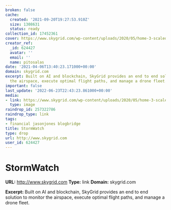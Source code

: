 ```yaml
---
broken: false
cache:
  created: '2021-09-20T19:27:53.910Z'
  size: 1308631
  status: ready
collection_id: 17452361
cover: https://www.skygrid.com/wp-content/uploads/2020/05/home-3-scaled.jpg
creator_ref:
  _id: 624427
  avatar: ''
  email: ''
  name: pitosalas
date: '2021-04-06T13:40:23.171000+00:00'
domain: skygrid.com
excerpt: Built on AI and blockchain, SkyGrid provides an end to end solution to monitor
  the airspace, execute optimal flight paths, and manage a drone fleet.
important: false
last_update: '2022-06-23T22:43:23.861000+00:00'
media:
- link: https://www.skygrid.com/wp-content/uploads/2020/05/home-3-scaled.jpg
  type: image
raindrop_id: 257322786
raindrop_type: link
tags:
- financial jasonjones blogbridge
title: StormWatch
type: drop
url: http://www.skygrid.com
user_id: 624427
---
```


# StormWatch

**URL:** http://www.skygrid.com
**Type:** link
**Domain:** skygrid.com

**Excerpt:** Built on AI and blockchain, SkyGrid provides an end to end solution to monitor the airspace, execute optimal flight paths, and manage a drone fleet.
